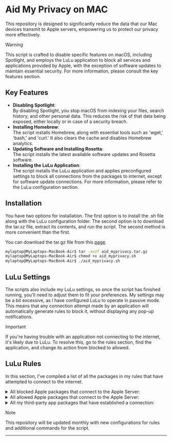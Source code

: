 # Aid My Privacy on MAC
This repository is designed to significantly reduce the data that our Mac devices transmit to Apple servers, empowering us to protect our privacy more effectively.

>[!WARNING] 
> This script is crafted to disable specific features on macOS, including Spotlight, and employs the LuLu application to block all services and applications provided by Apple, with the exception of software updates to maintain essential security. For more information, please consult the key features section.

## Key Features
- **Disabling Spotlight**:  
By disabling Spotlight, you stop macOS from indexing your files, search history, and other personal data. This reduces the risk of that data being exposed, either locally or in case of a security breach.
- **Installing Homebrew**:  
The script installs Homebrew, along with essential tools such as 'wget,' 'bash,' and 'curl.' It also clears the cache and disables Homebrew analytics.
- **Updating Software and Installing Rosetta**:  
The script installs the latest available software updates and Rosetta software.
- **Installing the LuLu Application**:  
The script installs the LuLu application and applies preconfigured settings to block all connections from the packages to internet, except for software update connections. For more information, please refer to the LuLu configuration section.

## Installation
You have two options for installation. The first option is to install the .sh file along with the LuLu configuration folder. The second option is to download the tar.xz file, extract its contents, and run the script. The second method is more convenient than the first.

You can download the tar.gz file from this [page](https://github.com/Pv0t/aid-myprivacy_MAC/releases).

```bash
mylaptop@MyLaptops-MacBook-Air$ tar -xvzf aid_myprivacy.tar.gz
mylaptop@MyLaptops-MacBook-Air$ chmod +x aid_myprivacy.sh
mylaptop@MyLaptops-MacBook-Air$ ./aid_myprivacy.sh
```

## LuLu Settings
The scripts also include my LuLu settings, so once the script has finished running, you'll need to adjust them to fit your preferences. My settings may be a bit excessive, as I have configured LuLu to operate in passive mode. This means that any connection attempt made by an application will automatically generate rules to block it, without displaying any pop-up notifications.

>[!IMPORTANT]
>If you're having trouble with an application not connecting to the internet, it's likely due to LuLu. To resolve this, go to the rules section, find the application, and change its action from blocked to allowed.

## LuLu Rules
In this section, I've compiled a list of all the packages in my rules that have attempted to connect to the internet.

<details> 
<summary>All blocked Apple packages that connect to the Apple Server:</summary>

```
| NAME                                  | PACKAGE NAME                                                     | ACTION |
_______________________________________________________________________________________________________________________________
| adprivacyd                            | com.apple.ap.adprivacyd                                          | Block  |
| airportd                              | com.apple.airport.airportd                                       | Block  |
| akd                                   | com.apple.akd                                                    | Block  |
| AMPLibraryAgent                       | com.apple.AMPLibraryAgent                                        | Block  | 
| amsaccountsd                          | com.apple.amsaccountsd                                           | Block  | 
| amsengagementd                        | com.apple.amsengagementd                                         | Block  |
| amsondevicestoraged                   | com.apple.amsondevicestoraged                                    | Block  | 
| appleaccountd                         | com.apple.appleaccountd                                          | Block  |
| appstoreagent                         | com.apple.appstoreagent                                          | Block  |
| apsd                                  | com.apple.apsd                                                   | Block  |
| askpermissiond                        | com.apple.askpermissiond                                         | Block  |
| AssetCacheLocatorService              | com.apple.AssetCacheLocatorService                               | Block  |
| AuthenticationServicesAgent           | com.apple.AuthenticationServicesCore.AuthenticationServicesAgent | Block  |
| CallHistorySyncHelper                 | com.apple.CallHistorySynchelper                                  | Block  |
| captiveagent                          | com.apple.captiveagent                                           | Block  |
| Categories Services                   | com.apple.ctcategories.services                                  | Block  |
| cloudd                                | com.apple.cloudd                                                 | Block  |
| CloudTelemetryService                 | com.apple.CloudTelemetryService.xpc                              | Block  |
| com.apple.geod                        | com.apple.geod                                                   | Block  |
| com.apple.Safari.SafeBrowsing.Service | com.apple.Safari.SafeBrowsing                                    | Block  |
| com.apple.Safari.SearchHelper.xpc     | com.apple.Safari.SearchHelper                                    | Block  |
| com.apple.Virtualization.Installation | com.apple.virtualization.Installation                            | Block  |
| com.apple.WebKit.Networking.xpc       | com.apple.WebKit.Networking                                      | Block  |
| configd                               | com.apple.configd                                                | Block  |
| ControlCenter                         | com.apple.controlcenter                                          | Block  |
| CrashReporterSupportHelper            | com.apple.CrashReporterSupportHelper                             | Block  |
| familycircled                         | com.apple.familycircled                                          | Block  |
| findmylocateagent                     | com.apple.findmy.findmylocalagent                                | Block  |
| git-remote-http                       | com.apple.git-remote-http                                        | Block  |
| helpd                                 | com.apple.helpd                                                  | Block  |
| homed                                 | com.apple.homed                                                  | Block  |
| icloudmailagent                       | com.apple.icloudmailagent                                        | Block  |
| iCloudNotificationAgent               | com.apple.iCloudNotificationAgent                                | Block  |
| identityservicesd                     | com.apple.identityservicesd                                      | Block  |
| idleassetsd                           | com.apple.idleassetsd                                            | Block  |
| itunescloudd                          | com.apple.itunescloudd                                           | Block  |
| locationd                             | com.apple.locationd                                              | Block  | 
| mDNSResponder                         | com.apple.mDNSResponder                                          | Block  |
| mobileactivationd                     | com.apple.activationd                                            | Block  | 
| mobileassetd                          | com.apple.mobileassetd                                           | Block  |
| mount_nfs                             | com.apple.mount_nfs                                              | Block  |
| mount_url                             | com.apple.mount_url                                              | Block  |
| Music                                 | com.apple.Music                                                  | Block  |
| nbagent                               | com.apple.nbagent                                                | Block  |
| ndoagent                              | com.apple.ndoagent                                               | Block  |
| nehelper                              | com.apple.nehelper                                               | Block  |
| netbiosd                              | com.apple.netbiosd                                               | Block  |
| networkserviceproxy                   | com.apple.networkserviceproxy                                    | Block  | 
| nsurlsessiond                         | com.apple.nsurlsessiond                                          | Block  |
| ocspd                                 | com.apple.ocspd                                                  | Block  |
| parsec-fbf                            | com.apple.parsec-fbf                                             | Block  |
| parsecd                               | com.apple.persecd                                                | Block  |
| passd                                 | com.apple.passd                                                  | Block  |
| PasswordBreachAgent                   | com.apple.Safari.PasswordBreachAgent                             | Block  |
| promotedcontentd                      | com.apple.ap.promotedcontentd                                    | Block  |
| remindd                               | com.apple.remindd                                                | Block  | 
| rtcreportingd                         | com.apple.rtcreportingd                                          | Block  |
| Safari                                | com.apple.Safari                                                 | Block  |
| searchpartyuseragent                  | com.apple.icloud.searchpartyuseragent                            | Block  |
| sntp                                  | com.apple.sntp                                                   | Block  |
| Spotlight                             | com.apple.Spotlight                                              | Block  |
| StocksWidget                          | com.apple.stocks.widget                                          | Block  |
| storekitagent                         | com.apple.storekitagent                                          | Block  |
| studentd                              | com.apple.studentd                                               | Block  |
| swcd                                  | com.apple.swcd                                                   | Block  |
| swtransparencyd                       | com.apple.swtransparencyd                                        | Block  |
| syspolicyd                            | com.apple.syspolicyd                                             | Block  |
| systemmigrationd                      | com.apple.installandsetup.systemmigrationd                       | Block  |
| timed                                 | com.apple.timed                                                  | Block  |
| tipsd                                 | com.apple.tipsd                                                  | Block  |
| trustd                                | com.apple.trustd                                                 | Block  |
| weatherd                              | com.apple.weatherd                                               | Block  |
| WeatherWidget                         | com.apple.weather.widget                                         | Block  |
| webprivacyd                           | com.apple.webprivacyd                                            | Block  |
| WiFiAgent                             | com.apple.wifi.WiFiAgent                                         | Block  |
| wifivelocityd                         | com.apple.wifivelocityd                                          | Block  |
```
</details>


<details> 
<summary>All allowed Apple packages that connect to the Apple Server:</summary>

```
| NAME            | PACKAGE NAME               | ACTION |
_________________________________________________________
| curl            | com.apple.curl             | Allow  |
| softwareupdate  | com.apple.softwareupdate   | Allow  |
| softwareupdated | com.apple.software.updated | Allow  |
| wget            | wget                       | Allow  |
```
</details>


<details> 
<summary>All my third-party app packages that have established a connection:</summary>

```
| NAME              | PACKAGE NAME                 | ACTION |
_____________________________________________________________
| Brave             | com.brave.Browser            | Block  | 
| Brave Helper      | com.brave.Browser.helper     | Block  |
| Electron Helper   | md.obsidian.helper           | Block  |
| Electron Helper   | FreeTube Helper.app          | Allow  | 
| Grammarly Desktop | com.grammarly.ProjecyLlama   | Block  |
| LuLu              | com.object-see.lulu.app      | Block  |
| Mullvad Browser   | net.mullvad.mullvadbrowser   | Allow  | 
| mullvad-daemon    | mullvad-daemon               | Allow  |
| MullvadVPNLoader  | net.mullvad.MullvadVPNLoader | Allow  | 
| Netiquette        | com.objective-see.Netiquette | Block  |
| Proton Drive      | com.protonmail.drive         | Allow  |
``` 
</details>

>[!NOTE]
>This repository will be updated monthly with new configurations for rules and additional commands for the script.






----


